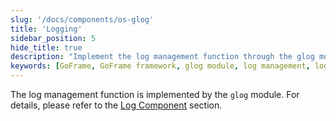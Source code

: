 ```yaml
---
slug: '/docs/components/os-glog'
title: 'Logging'
sidebar_position: 5
hide_title: true
description: "Implement the log management function through the glog module of the GoFrame framework, helping users master the methods and techniques for efficient log processing using the GoFrame framework. Gain a detailed understanding of modular design and the use of log recording."
keywords: [GoFrame, GoFrame framework, glog module, log management, log function, log component, log recording, log processing, development framework, modular design]
---
```


The log management function is implemented by the `glog` module. For details, please refer to the [Log Component](../../核心组件/日志组件/日志组件.md) section.